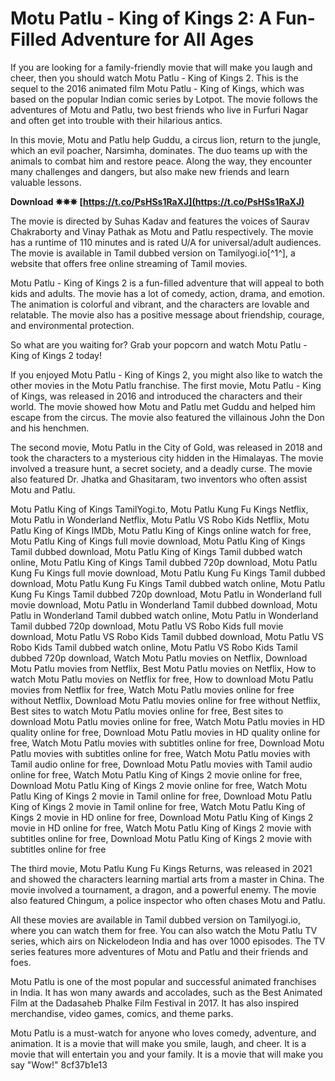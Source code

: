 
 
# Motu Patlu - King of Kings 2: A Fun-Filled Adventure for All Ages
 
If you are looking for a family-friendly movie that will make you laugh and cheer, then you should watch Motu Patlu - King of Kings 2. This is the sequel to the 2016 animated film Motu Patlu - King of Kings, which was based on the popular Indian comic series by Lotpot. The movie follows the adventures of Motu and Patlu, two best friends who live in Furfuri Nagar and often get into trouble with their hilarious antics.
 
In this movie, Motu and Patlu help Guddu, a circus lion, return to the jungle, which an evil poacher, Narsimha, dominates. The duo teams up with the animals to combat him and restore peace. Along the way, they encounter many challenges and dangers, but also make new friends and learn valuable lessons.
 
**Download ✵✵✵ [https://t.co/PsHSs1RaXJ](https://t.co/PsHSs1RaXJ)**


 
The movie is directed by Suhas Kadav and features the voices of Saurav Chakraborty and Vinay Pathak as Motu and Patlu respectively. The movie has a runtime of 110 minutes and is rated U/A for universal/adult audiences. The movie is available in Tamil dubbed version on Tamilyogi.io[^1^], a website that offers free online streaming of Tamil movies.
 
Motu Patlu - King of Kings 2 is a fun-filled adventure that will appeal to both kids and adults. The movie has a lot of comedy, action, drama, and emotion. The animation is colorful and vibrant, and the characters are lovable and relatable. The movie also has a positive message about friendship, courage, and environmental protection.
 
So what are you waiting for? Grab your popcorn and watch Motu Patlu - King of Kings 2 today!

If you enjoyed Motu Patlu - King of Kings 2, you might also like to watch the other movies in the Motu Patlu franchise. The first movie, Motu Patlu - King of Kings, was released in 2016 and introduced the characters and their world. The movie showed how Motu and Patlu met Guddu and helped him escape from the circus. The movie also featured the villainous John the Don and his henchmen.
 
The second movie, Motu Patlu in the City of Gold, was released in 2018 and took the characters to a mysterious city hidden in the Himalayas. The movie involved a treasure hunt, a secret society, and a deadly curse. The movie also featured Dr. Jhatka and Ghasitaram, two inventors who often assist Motu and Patlu.
 
Motu Patlu King of Kings TamilYogi.to,  Motu Patlu Kung Fu Kings Netflix,  Motu Patlu in Wonderland Netflix,  Motu Patlu VS Robo Kids Netflix,  Motu Patlu King of Kings IMDb,  Motu Patlu King of Kings online watch for free,  Motu Patlu King of Kings full movie download,  Motu Patlu King of Kings Tamil dubbed download,  Motu Patlu King of Kings Tamil dubbed watch online,  Motu Patlu King of Kings Tamil dubbed 720p download,  Motu Patlu Kung Fu Kings full movie download,  Motu Patlu Kung Fu Kings Tamil dubbed download,  Motu Patlu Kung Fu Kings Tamil dubbed watch online,  Motu Patlu Kung Fu Kings Tamil dubbed 720p download,  Motu Patlu in Wonderland full movie download,  Motu Patlu in Wonderland Tamil dubbed download,  Motu Patlu in Wonderland Tamil dubbed watch online,  Motu Patlu in Wonderland Tamil dubbed 720p download,  Motu Patlu VS Robo Kids full movie download,  Motu Patlu VS Robo Kids Tamil dubbed download,  Motu Patlu VS Robo Kids Tamil dubbed watch online,  Motu Patlu VS Robo Kids Tamil dubbed 720p download,  Watch Motu Patlu movies on Netflix,  Download Motu Patlu movies from Netflix,  Best Motu Patlu movies on Netflix,  How to watch Motu Patlu movies on Netflix for free,  How to download Motu Patlu movies from Netflix for free,  Watch Motu Patlu movies online for free without Netflix,  Download Motu Patlu movies online for free without Netflix,  Best sites to watch Motu Patlu movies online for free,  Best sites to download Motu Patlu movies online for free,  Watch Motu Patlu movies in HD quality online for free,  Download Motu Patlu movies in HD quality online for free,  Watch Motu Patlu movies with subtitles online for free,  Download Motu Patlu movies with subtitles online for free,  Watch Motu Patlu movies with Tamil audio online for free,  Download Motu Patlu movies with Tamil audio online for free,  Watch Motu Patlu King of Kings 2 movie online for free,  Download Motu Patlu King of Kings 2 movie online for free,  Watch Motu Patlu King of Kings 2 movie in Tamil online for free,  Download Motu Patlu King of Kings 2 movie in Tamil online for free,  Watch Motu Patlu King of Kings 2 movie in HD online for free,  Download Motu Patlu King of Kings 2 movie in HD online for free,  Watch Motu Patlu King of Kings 2 movie with subtitles online for free,  Download Motu Patlu King of Kings 2 movie with subtitles online for free
 
The third movie, Motu Patlu Kung Fu Kings Returns, was released in 2021 and showed the characters learning martial arts from a master in China. The movie involved a tournament, a dragon, and a powerful enemy. The movie also featured Chingum, a police inspector who often chases Motu and Patlu.
 
All these movies are available in Tamil dubbed version on Tamilyogi.io, where you can watch them for free. You can also watch the Motu Patlu TV series, which airs on Nickelodeon India and has over 1000 episodes. The TV series features more adventures of Motu and Patlu and their friends and foes.
 
Motu Patlu is one of the most popular and successful animated franchises in India. It has won many awards and accolades, such as the Best Animated Film at the Dadasaheb Phalke Film Festival in 2017. It has also inspired merchandise, video games, comics, and theme parks.
 
Motu Patlu is a must-watch for anyone who loves comedy, adventure, and animation. It is a movie that will make you smile, laugh, and cheer. It is a movie that will entertain you and your family. It is a movie that will make you say "Wow!"
 8cf37b1e13
 
